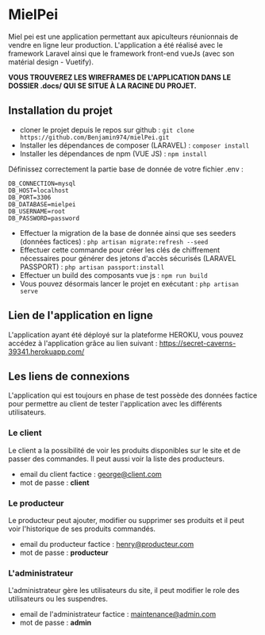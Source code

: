 # MielPei

Miel pei est une application permettant aux apiculteurs réunionnais de vendre en ligne leur production. L'application a été réalisé avec le framework Laravel ainsi que le framework front-end vueJs (avec son matérial design - Vuetify).

<strong>VOUS TROUVEREZ LES WIREFRAMES DE L'APPLICATION DANS LE DOSSIER .docs/ QUI SE SITUE À LA RACINE DU PROJET.</strong>

## Installation du projet

- cloner le projet depuis le repos sur github : ```git clone https://github.com/Benjamin974/mielPei.git```
- Installer les dépendances de composer (LARAVEL) : ```composer install```
- Installer les dépendances de npm (VUE JS) : ```npm install```

Définissez correctement la partie base de donnée de votre fichier .env : 

```
DB_CONNECTION=mysql
DB_HOST=localhost
DB_PORT=3306
DB_DATABASE=mielpei
DB_USERNAME=root
DB_PASSWORD=password
```

- Effectuer la migration de la base de donnée ainsi que ses seeders (données factices) : ```php artisan migrate:refresh --seed```
- Effectuer cette commande pour créer les clés de chiffrement nécessaires pour générer des jetons d'accès sécurisés (LARAVEL PASSPORT) : ```php artisan passport:install```
- Effectuer un build des composants vue js : ```npm run build```
- Vous pouvez désormais lancer le projet en exécutant : ```php artisan serve```

## Lien de l'application en ligne 

L'application ayant été déployé sur la plateforme HEROKU, vous pouvez accédez à l'application grâce au lien suivant : https://secret-caverns-39341.herokuapp.com/
## Les liens de connexions 

L'application qui est toujours en phase de test possède des données factice pour permettre au client de tester l'application avec les différents utilisateurs.

### Le client

Le client a la possibilité de voir les produits disponibles sur le site et de passer des commandes. Il peut aussi voir la liste des producteurs.

- email du client factice : george@client.com
- mot de passe : <strong>client</strong> 

### Le producteur

Le producteur peut ajouter, modifier ou supprimer ses produits et il peut voir l'historique de ses produits commandés.

- email du producteur factice : henry@producteur.com
- mot de passe : <strong>producteur</strong> 

### L'administrateur

L'administrateur gère les utilisateurs du site, il peut modifier le role des utilisateurs ou les suspendres.

- email de l'administrateur factice : maintenance@admin.com
- mot de passe : <strong>admin</strong> 
